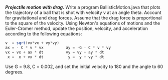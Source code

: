 ***Projectile motion with drag.*** Write a program BallisticMotion.java that plots the trajectory of a ball that is shot with velocity v at an angle theta. Account for gravitational and drag forces. Assume that the drag force is proportional to the square of the velocity. Using Newton's equations of motions and the Euler-Cromer method, update the position, velocity, and acceleration according to the following equations:
```java
v  = sqrt(vx*vx + vy*vy) 
ax = - C * v * vx          ay = -G - C * v * vy
vx = vx + ax * dt          vy = vy + ay * dt
 x =  x + vx * dt           y =  y + vy * dt
```
Use G = 9.8, C = 0.002, and set the initial velocity to 180 and the angle to 60 degrees.
